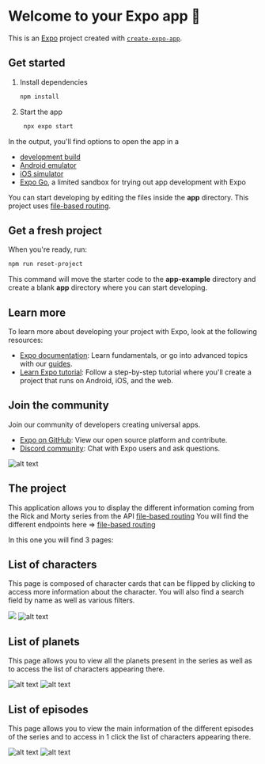 # Welcome to your Expo app 👋

This is an [Expo](https://expo.dev) project created with [`create-expo-app`](https://www.npmjs.com/package/create-expo-app).

## Get started

1. Install dependencies

   ```bash
   npm install
   ```

2. Start the app

   ```bash
    npx expo start
   ```

In the output, you'll find options to open the app in a

- [development build](https://docs.expo.dev/develop/development-builds/introduction/)
- [Android emulator](https://docs.expo.dev/workflow/android-studio-emulator/)
- [iOS simulator](https://docs.expo.dev/workflow/ios-simulator/)
- [Expo Go](https://expo.dev/go), a limited sandbox for trying out app development with Expo

You can start developing by editing the files inside the **app** directory. This project uses [file-based routing](https://docs.expo.dev/router/introduction).

## Get a fresh project

When you're ready, run:

```bash
npm run reset-project
```

This command will move the starter code to the **app-example** directory and create a blank **app** directory where you can start developing.

## Learn more

To learn more about developing your project with Expo, look at the following resources:

- [Expo documentation](https://docs.expo.dev/): Learn fundamentals, or go into advanced topics with our [guides](https://docs.expo.dev/guides).
- [Learn Expo tutorial](https://docs.expo.dev/tutorial/introduction/): Follow a step-by-step tutorial where you'll create a project that runs on Android, iOS, and the web.

## Join the community

Join our community of developers creating universal apps.

- [Expo on GitHub](https://github.com/expo/expo): View our open source platform and contribute.
- [Discord community](https://chat.expo.dev): Chat with Expo users and ask questions.


![alt text](assets/images/rickPictures/rick_logo.jpg)

## The project

This application allows you to display the different information coming from the Rick and Morty series from the API [file-based routing](https://rickandmortyapi.com/api/)
You will find the different endpoints here =>  [file-based routing](https://rickandmortyapi.com/documentation/)


In this one you will find 3 pages:

## List of characters

This page is composed of character cards that can be flipped by clicking to access more information about the character.
You will also find a search field by name as well as various filters.

![ ](assets/images/readmePictures/IMG_D6F1741BFC89-1-1.jpeg) ![alt text](assets/images/readmePictures/img-11.jpeg)

## List of planets


This page allows you to view all the planets present in the series as well as to access the list of characters appearing there.

![alt text](assets/images/readmePictures/IMG_FD86B11C2CD1-1-1.jpeg) ![alt text](assets/images/readmePictures/img-22.jpeg)

## List of episodes

This page allows you to view the main information of the different episodes of the series and to access in 1 click the list of characters appearing there.

![alt text](assets/images/readmePictures/IMG_9A9CEDB617A8-1-1.jpeg) ![alt text](assets/images/readmePictures/img-33.jpeg)



